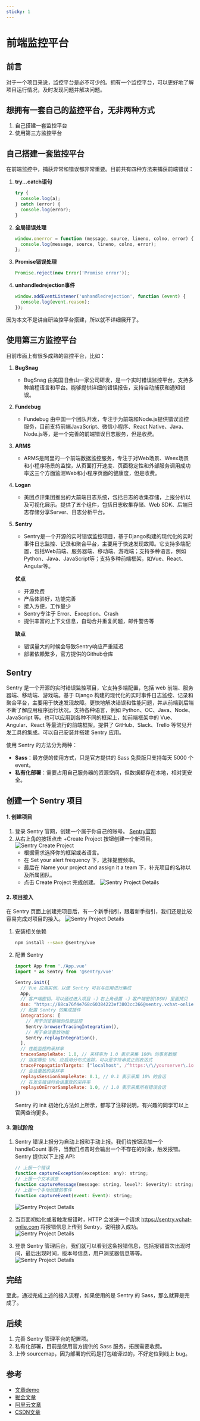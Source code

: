```yaml
---
sticky: 1
---
```


# 前端监控平台

## 前言
对于一个项目来说，监控平台是必不可少的。拥有一个监控平台，可以更好地了解项目运行情况，及时发现问题并解决问题。

## 想拥有一套自己的监控平台，无非两种方式

1. 自己搭建一套监控平台
2. 使用第三方监控平台

## 自己搭建一套监控平台

在前端监控中，捕获异常和错误都非常重要。目前共有四种方法来捕获前端错误：

1. **try...catch语句**
   ```js
   try {
     console.log(a);
   } catch (error) {
     console.log(error);
   }
   ```

2. **全局错误处理**
   ```js
   window.onerror = function (message, source, lineno, colno, error) {
     console.log(message, source, lineno, colno, error);
   };
   ```

3. **Promise错误处理**
   ```js
   Promise.reject(new Error('Promise error'));
   ```

4. **unhandledrejection事件**
   ```js
   window.addEventListener('unhandledrejection', function (event) {
     console.log(event.reason);
   });
   ```

因为本文不是讲自研监控平台搭建，所以就不详细展开了。

## 使用第三方监控平台

目前市面上有很多成熟的监控平台，比如：

1. **BugSnag**
   - BugSnag 由美国旧金山一家公司研发，是一个实时错误监控平台，支持多种编程语言和平台。能够提供详细的错误报告，支持自动捕获和通知错误。

2. **Fundebug**
   - Fundebug 由中国一个团队开发，专注于为前端和Node.js提供错误监控服务，目前支持前端JavaScript、微信小程序、React Native、Java、Node.js等，是一个完善的前端错误日志服务，但是收费。

3. **ARMS**
   - ARMS是阿里的一个前端数据监控服务，专注于对Web场景、Weex场景和小程序场景的监控，从页面打开速度、页面稳定性和外部服务调用成功率这三个方面监测Web和小程序页面的健康度，但是收费。

4. **Logan**
   - 美团点评集团推出的大前端日志系统，包括日志的收集存储，上报分析以及可视化展示。提供了五个组件，包括日志收集存储、Web SDK、后端日志存储分享Server、日志分析平台。

5. **Sentry**
   - Sentry是一个开源的实时错误监控项目，基于Django构建的现代化的实时事件日志监控、记录和聚合平台，主要用于快速发现故障。它支持多端配置，包括Web前端、服务器端、移动端、游戏端；支持多种语言，例如Python、Java、JavaScript等；支持多种前端框架，如Vue、React、Angular等。

   **优点**
   - 开源免费
   - 产品体验好，功能完善
   - 接入方便，工作量少
   - Sentry专注于 Error、Exception、Crash
   - 提供丰富的上下文信息，自动合并重复问题，邮件警告等

   **缺点**
   - 错误量大的时候会导致Sentry响应严重延迟
   - 部署依赖繁多，官方提供的Github仓库

## Sentry

Sentry 是一个开源的实时错误监控项目，它支持多端配置，包括 web 前端、服务器端、移动端、游戏端。基于 Django 构建的现代化的实时事件日志监控、记录和聚合平台，主要用于快速发现故障。更快地解决错误和性能问题，并从前端到后端不断了解应用程序运行状况。支持各种语言，例如 Python、OC、Java、Node、JavaScript 等。也可以应用到各种不同的框架上，如前端框架中的 Vue、Angular、React 等最流行的前端框架。提供了 GitHub、Slack、Trello 等常见开发工具的集成。可以自己安装并搭建 Sentry 应用。

使用 Sentry 的方法分为两种：
- **Sass**：最方便的使用方式，只是官方提供的 Sass 免费版只支持每天 5000 个 event。
- **私有化部署**：需要占用自己服务器的资源空间，但数据都存在本地，相对更安全。

## 创建一个 Sentry 项目

#### 1. 创建项目

1. 登录 Sentry 官网，创建一个属于你自己的账号。
   [Sentry官网](https://sentry.io/welcome/)
2. 从右上角的按钮点击 +Create Project 按钮创建一个新项目。
   ![Sentry Create Project](../public/assets/sentry_1.png)
   - 根据需求选择你的框架或者语言。
   - 在 Set your alert frequency 下，选择提醒频率。
   - 最后在 Name your project and assign it a team 下，补充项目的名称以及所属团队。
   - 点击 Create Project 完成创建。
   ![Sentry Project Details](../public/assets/sentry_2.png)

#### 2. 项目接入

在 Sentry 页面上创建完项目后，有一个新手指引，跟着新手指引，我们还是比较容易完成对项目的接入。
![Sentry Project Details](../public/assets/sentry_3.png)

1. 安装相关依赖
   ```bash
   npm install --save @sentry/vue
   ```

2. 配置 Sentry
   ```javascript
   import App from './App.vue'
   import * as Sentry from '@sentry/vue'

   Sentry.init({
     // Vue 应用实例，以便 Sentry 可以与应用进行集成
     App,
     // 客户端密钥，可以通过进入项目 -》右上角设置 -》客户端密钥(DSN) 里面拷贝
     dsn: "https://88ca76f4e768c60384223ef3803cc366@sentry.vchat-onlie.com:443/29",
     // 配置 Sentry 的集成插件
     integrations: [
       // 用于浏览器端的性能监控
       Sentry.browserTracingIntegration(),
       // 用于会话重放功能
       Sentry.replayIntegration(),
     ],
     // 性能监控的采样率
     tracesSampleRate: 1.0, // 采样率为 1.0 表示采集 100% 的事务数据
     // 指定哪些 URL 应启用分布式追踪，可以是字符串或正则表达式
     tracePropagationTargets: ["localhost", /^https:\/\/yourserver\.io\/api/],
     // 会话重放的采样率
     replaysSessionSampleRate: 0.1, // 0.1 表示采集 10% 的会话
     // 在发生错误时会话重放的采样率
     replaysOnErrorSampleRate: 1.0, // 1.0 表示采集所有错误会话
   })
   ```
   Sentry 的 init 初始化方法如上所示，都写了注释说明，有兴趣的同学可以上官网查询更多。

#### 3. 测试阶段

1. Sentry 错误上报分为自动上报和手动上报。我们给按钮添加一个 handleCount 事件，当我们点击时会输出一个不存在的对象，触发报错。
   Sentry 提供以下上报 API:
   ```javascript
   // 上报一个错误
   function captureException(exception: any): string;
   // 上报一个文本消息
   function captureMessage(message: string, level?: Severity): string;
   // 上报一个手动创建的事件
   function captureEvent(event: Event): string;
   ```

   ![Sentry Project Details](../public/assets/sentry_5.png)

2. 当页面初始化或者触发报错时，HTTP 会发送一个请求 https://sentry.vchat-onlie.com 将报错信息上传到 Sentry，说明接入成功。
   ![Sentry Project Details](../public/assets/sentry_6.png)

3. 登录 Sentry 管理后台，我们就可以看到这条报错信息，包括报错首次出现时间，最后出现时间，版本号信息，用户浏览器信息等等。
   ![Sentry Project Details](../public/assets/sentry_7.png)

## 完结

至此，通过完成上述的接入流程，如果使用的是 Sentry 的 Sass，那么就算是完成了。

## 后续

1. 完善 Sentry 管理平台的配置项。
2. 私有化部署，目前是使用官方提供的 Sass 服务，拓展需要收费。
3. 上传 sourcemap，因为部署的代码是打包编译过的，不好定位到线上 bug。

## 参考

- [文章demo](https://github.com/hongyingxin/demo)
- [掘金文章](https://juejin.cn/post/7211401380769513531)
- [阿里云文章](https://developer.aliyun.com/article/1293899)
- [CSDN文章](https://blog.csdn.net/weixin_46034375/article/details/123199179)